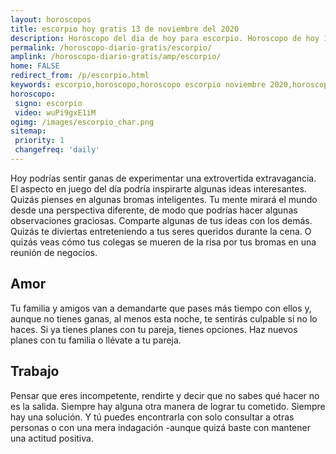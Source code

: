 ```yaml
---
layout: horoscopos
title: escorpio hoy gratis 13 de noviembre del 2020 
description: Horóscopo del dia de hoy para escorpio. Horoscopo de hoy 13 de noviembre del 2020. Las predicciones de amor, trabajo, vida personal gratis.
permalink: /horoscopo-diario-gratis/escorpio/
amplink: /horoscopo-diario-gratis/amp/escorpio/
home: FALSE
redirect_from: /p/escorpio.html
keywords: escorpio,horoscopo,horoscopo escorpio noviembre 2020,horoscopo escorpio hoy,tarot escorpio noviembre 2020,horoscopo escorpio,tarot escorpio hoy,horoscopo de hoy,horoscopo diario,tarot del amor,horoscopo de hoy escorpio,horoscopo diario del tarot, Horoscopo de hoy escorpio 13 de noviembre del 2020,horóscopo del día, el horoscopo de hoy
horoscopo:
 signo: escorpio
 video: wuPi9gxE1iM
ogimg: /images/escorpio_char.png
sitemap:
 priority: 1
 changefreq: 'daily'
---
```



Hoy podrías sentir ganas de experimentar una extrovertida extravagancia. El aspecto en juego del día podría inspirarte algunas ideas interesantes. Quizás pienses en algunas bromas inteligentes. Tu mente mirará el mundo desde una perspectiva diferente, de modo que podrías hacer algunas observaciones graciosas. Comparte algunas de tus ideas con los demás. Quizás te diviertas entreteniendo a tus seres queridos durante la cena. O quizás veas cómo tus colegas se mueren de la risa por tus bromas en una reunión de negocios.

## Amor

Tu familia y amigos van a demandarte que pases más tiempo con ellos y, aunque no tienes ganas, al menos esta noche, te sentirás culpable si no lo haces. Si ya tienes planes con tu pareja, tienes opciones. Haz nuevos planes con tu familia o llévate a tu pareja.

## Trabajo

Pensar que eres incompetente, rendirte y decir que no sabes qué hacer no es la salida. Siempre hay alguna otra manera de lograr tu cometido. Siempre hay una solución. Y tú puedes encontrarla con solo consultar a otras personas o con una mera indagación -aunque quizá baste con mantener una actitud positiva.